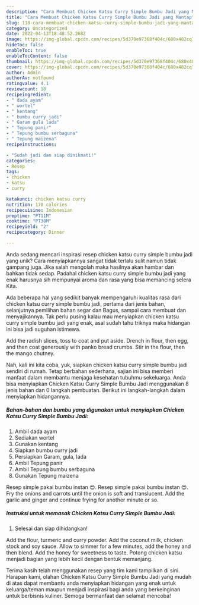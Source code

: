 ```yaml
---
description: "Cara Membuat Chicken Katsu Curry Simple Bumbu Jadi yang Mantap"
title: "Cara Membuat Chicken Katsu Curry Simple Bumbu Jadi yang Mantap"
slug: 118-cara-membuat-chicken-katsu-curry-simple-bumbu-jadi-yang-mantap
category: Uncategorized
date: 2022-04-13T18:48:52.268Z
image: https://img-global.cpcdn.com/recipes/5d370e97368f404c/680x482cq70/chicken-katsu-curry-simple-bumbu-jadi-foto-resep-utama.jpg
hideToc: false
enableToc: true
enableTocContent: false
thumbnail: https://img-global.cpcdn.com/recipes/5d370e97368f404c/680x482cq70/chicken-katsu-curry-simple-bumbu-jadi-foto-resep-utama.jpg
cover: https://img-global.cpcdn.com/recipes/5d370e97368f404c/680x482cq70/chicken-katsu-curry-simple-bumbu-jadi-foto-resep-utama.jpg
author: Admin
authorAv: notfound
ratingvalue: 4.1
reviewcount: 18
recipeingredient:
- " dada ayam"
- " wortel"
- " kentang"
- " bumbu curry jadi"
- " Garam gula lada"
- " Tepung panir"
- " Tepung bumbu serbaguna"
- " Tepung maizena"
recipeinstructions:

- "Sudah jadi dan siap dinikmati!"
categories:
- Resep
tags:
- chicken
- katsu
- curry

katakunci: chicken katsu curry 
nutrition: 170 calories
recipecuisine: Indonesian
preptime: "PT11M"
cooktime: "PT38M"
recipeyield: "2"
recipecategory: Dinner

---
```





Anda sedang mencari inspirasi resep chicken katsu curry simple bumbu jadi yang unik? Cara menyiapkannya sangat tidak terlalu sulit namun tidak gampang juga. Jika salah mengolah maka hasilnya akan hambar dan bahkan tidak sedap. Padahal chicken katsu curry simple bumbu jadi yang enak harusnya sih mempunyai aroma dan rasa yang bisa memancing selera Kita.





Ada beberapa hal yang sedikit banyak mempengaruhi kualitas rasa dari chicken katsu curry simple bumbu jadi, pertama dari jenis bahan, selanjutnya pemilihan bahan segar dan Bagus, sampai cara membuat dan menyajikannya. Tak perlu pusing kalau mau menyiapkan chicken katsu curry simple bumbu jadi yang enak,      asal sudah tahu triknya maka hidangan ini bisa jadi suguhan istimewa.














Add the radish slices, toss to coat and put aside. Drench in flour, then egg, and then coat generously with panko bread crumbs. Stir in the flour, then the mango chutney.






Nah, kali ini kita coba, yuk, siapkan chicken katsu curry simple bumbu jadi sendiri di rumah. Tetap berbahan sederhana, sajian ini bisa memberi manfaat dalam membantu menjaga kesehatan tubuhmu sekeluarga. Anda bisa menyiapkan Chicken Katsu Curry Simple Bumbu Jadi menggunakan 8 jenis bahan dan 0 langkah pembuatan. Berikut ini langkah-langkah dalam menyiapkan hidangannya.

<!--inarticleads1-->

##### Bahan-bahan dan bumbu yang digunakan untuk menyiapkan Chicken Katsu Curry Simple Bumbu Jadi:

1. Ambil  dada ayam
1. Sediakan  wortel
1. Gunakan  kentang
1. Siapkan  bumbu curry jadi
1. Persiapkan  Garam, gula, lada
1. Ambil  Tepung panir
1. Ambil  Tepung bumbu serbaguna
1. Gunakan  Tepung maizena


Resep simple pakai bumbu instan 😍. Resep simple pakai bumbu instan 😍. Fry the onions and carrots until the onion is soft and translucent. Add the garlic and ginger and continue frying for another minute or so. 

<!--inarticleads2-->

##### Instruksi untuk memasak Chicken Katsu Curry Simple Bumbu Jadi:


1. Selesai dan siap dihidangkan!

Add the flour, turmeric and curry powder. Add the coconut milk, chicken stock and soy sauce. Allow to simmer for a few minutes, add the honey and then blend. Add the honey for sweetness to taste. Potong chicken katsu menjadi bagian yang lebih kecil dengan bentuk memanjang. 

Terima kasih telah menggunakan resep yang tim kami tampilkan di sini. Harapan kami, olahan Chicken Katsu Curry Simple Bumbu Jadi yang mudah di atas dapat membantu anda menyiapkan hidangan yang enak untuk keluarga/teman maupun menjadi inspirasi bagi anda yang berkeinginan untuk berbisnis kuliner. Semoga bermanfaat dan selamat mencoba!
